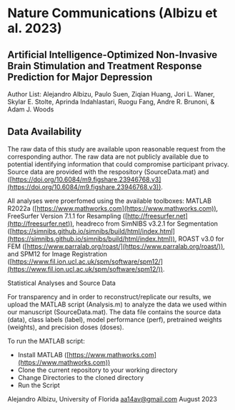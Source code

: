 # Nature Communications (Albizu et al. 2023)
Artificial Intelligence-Optimized Non-Invasive Brain Stimulation and Treatment Response Prediction for Major Depression 
--
Author List: Alejandro Albizu, Paulo Suen, Ziqian Huang, Jori L. Waner, Skylar E. Stolte, Aprinda Indahlastari, Ruogu Fang, Andre R. Brunoni, & Adam J. Woods 

## Data Availability
The raw data of this study are available upon reasonable request from the corresponding author. The raw data are not publicly available due to potential identifying information that could compromise participant privacy. Source data are provided with the respository (SourceData.mat) and ([https://doi.org/10.6084/m9.figshare.23946768.v3](https://doi.org/10.6084/m9.figshare.23946768.v3)).

All analyses were proerfomed using the available toolboxes: MATLAB R2022a ([https://www.mathworks.com](https://www.mathworks.com)), FreeSurfer Version 7.1.1 for Resampling ([http://freesurfer.net](http://freesurfer.net)), headreco from SimNIBS v3.2.1 for Segmentation ([https://simnibs.github.io/simnibs/build/html/index.html](https://simnibs.github.io/simnibs/build/html/index.html)), ROAST v3.0 for FEM ([https://www.parralab.org/roast/](https://www.parralab.org/roast/)), and SPM12 for Image Registration ([https://www.fil.ion.ucl.ac.uk/spm/software/spm12/](https://www.fil.ion.ucl.ac.uk/spm/software/spm12/)).

Statistical Analyses and Source Data

For transparency and in order to reconstruct/replicate our results, we upload the MATLAB script (Analysis.m) to analyze the data we used within our manuscript (SourceData.mat). The data file contains the source data (data), class labels (label), model performance (perf), pretrained weights (weights), and precision doses (doses). 

To run the MATLAB script:
- Install MATLAB ([https://www.mathworks.com](https://www.mathworks.com))
- Clone the current repository to your working directory
- Change Directories to the cloned directory
- Run the Script

Alejandro Albizu, University of Florida
aa14av@gmail.com
August 2023
